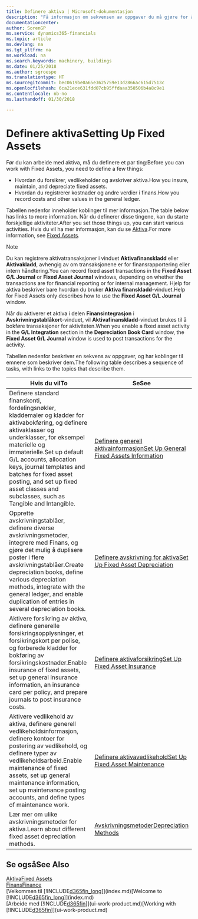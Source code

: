```yaml
---
title: Definere aktiva | Microsoft-dokumentasjon
description: "Få informasjon om sekvensen av oppgaver du må gjøre for å definere aktiva, for eksempel maskiner eller bygninger."
documentationcenter: 
author: SorenGP
ms.service: dynamics365-financials
ms.topic: article
ms.devlang: na
ms.tgt_pltfrm: na
ms.workload: na
ms.search.keywords: machinery, buildings
ms.date: 01/25/2018
ms.author: sgroespe
ms.translationtype: HT
ms.sourcegitcommit: bec0619be0a65e3625759e13d2866ac615d7513c
ms.openlocfilehash: 6ca21ece631fdd07cb95ffdaaa350506b4a8c9e1
ms.contentlocale: nb-no
ms.lasthandoff: 01/30/2018

---
```

# <a name="setting-up-fixed-assets"></a><span data-ttu-id="f9d93-103">Definere aktiva</span><span class="sxs-lookup"><span data-stu-id="f9d93-103">Setting Up Fixed Assets</span></span>
<span data-ttu-id="f9d93-104">Før du kan arbeide med aktiva, må du definere et par ting:</span><span class="sxs-lookup"><span data-stu-id="f9d93-104">Before you can work with Fixed Assets, you need to define a few things:</span></span>  

* <span data-ttu-id="f9d93-105">Hvordan du forsikrer, vedlikeholder og avskriver aktiva.</span><span class="sxs-lookup"><span data-stu-id="f9d93-105">How you insure, maintain, and depreciate fixed assets.</span></span>  
* <span data-ttu-id="f9d93-106">Hvordan du registrerer kostnader og andre verdier i finans.</span><span class="sxs-lookup"><span data-stu-id="f9d93-106">How you record costs and other values in the general ledger.</span></span>  

<span data-ttu-id="f9d93-107">Tabellen nedenfor inneholder koblinger til mer informasjon.</span><span class="sxs-lookup"><span data-stu-id="f9d93-107">The table below has links to more information.</span></span> <span data-ttu-id="f9d93-108">Når du definerer disse tingene, kan du starte forskjellige aktiviteter.</span><span class="sxs-lookup"><span data-stu-id="f9d93-108">After you set those things up, you can start various activities.</span></span> <span data-ttu-id="f9d93-109">Hvis du vil ha mer informasjon, kan du se [Aktiva](fa-manage.md).</span><span class="sxs-lookup"><span data-stu-id="f9d93-109">For more information, see [Fixed Assets](fa-manage.md).</span></span>  

> [!NOTE]  
>   <span data-ttu-id="f9d93-110">Du kan registrere aktivatransaksjoner i vinduet **Aktivafinanskladd** eller **Aktivakladd**, avhengig av om transaksjonene er for finansrapportering eller intern håndtering.</span><span class="sxs-lookup"><span data-stu-id="f9d93-110">You can record fixed asset transactions in the **Fixed Asset G/L Journal** or **Fixed Asset Journal** windows, depending on whether the transactions are for financial reporting or for internal management.</span></span> <span data-ttu-id="f9d93-111">Hjelp for aktiva beskriver bare hvordan du bruker **Aktiva finanskladd**-vinduet.</span><span class="sxs-lookup"><span data-stu-id="f9d93-111">Help for Fixed Assets only describes how to use the **Fixed Asset G/L Journal** window.</span></span>  

<span data-ttu-id="f9d93-112">Når du aktiverer et aktiva i delen **Finansintegrasjon** i **Avskrivningstablåkort**-vinduet, vil **Aktivafinanskladd**-vinduet brukes til å bokføre transaksjoner for aktiviteten.</span><span class="sxs-lookup"><span data-stu-id="f9d93-112">When you enable a fixed asset activity in the **G/L Integration** section in the **Depreciation Book Card** window, the **Fixed Asset G/L Journal** window is used to post transactions for the activity.</span></span>

<span data-ttu-id="f9d93-113">Tabellen nedenfor beskriver en sekvens av oppgaver, og har koblinger til emnene som beskriver dem.</span><span class="sxs-lookup"><span data-stu-id="f9d93-113">The following table describes a sequence of tasks, with links to the topics that describe them.</span></span>  

| <span data-ttu-id="f9d93-114">Hvis du vil</span><span class="sxs-lookup"><span data-stu-id="f9d93-114">To</span></span> | <span data-ttu-id="f9d93-115">Se</span><span class="sxs-lookup"><span data-stu-id="f9d93-115">See</span></span> |
| --- | --- |
| <span data-ttu-id="f9d93-116">Definere standard finanskonti, fordelingsnøkler, kladdemaler og kladder for aktivabokføring, og definere aktivaklasser og underklasser, for eksempel materielle og immaterielle.</span><span class="sxs-lookup"><span data-stu-id="f9d93-116">Set up default G/L accounts, allocation keys, journal templates and batches for fixed asset posting, and set up fixed asset classes and subclasses, such as Tangible and Intangible.</span></span> |[<span data-ttu-id="f9d93-117">Definere generell aktivainformasjon</span><span class="sxs-lookup"><span data-stu-id="f9d93-117">Set Up General Fixed Assets Information</span></span>](fa-how-setup-general.md) |
| <span data-ttu-id="f9d93-118">Opprette avskrivningstablåer, definere diverse avskrivningsmetoder, integrere med Finans, og gjøre det mulig å duplisere poster i flere avskrivningstablåer.</span><span class="sxs-lookup"><span data-stu-id="f9d93-118">Create depreciation books, define various depreciation methods, integrate with the general ledger, and enable duplication of entries in several depreciation books.</span></span> |[<span data-ttu-id="f9d93-119">Definere avskrivning for aktiva</span><span class="sxs-lookup"><span data-stu-id="f9d93-119">Set Up Fixed Asset Depreciation</span></span>](fa-how-setup-depreciation.md) |
| <span data-ttu-id="f9d93-120">Aktivere forsikring av aktiva, definere generelle forsikringsopplysninger, et forsikringskort per polise, og forberede kladder for bokføring av forsikringskostnader.</span><span class="sxs-lookup"><span data-stu-id="f9d93-120">Enable insurance of fixed assets, set up general insurance information, an insurance card per policy, and prepare journals to post insurance costs.</span></span> |[<span data-ttu-id="f9d93-121">Definere aktivaforsikring</span><span class="sxs-lookup"><span data-stu-id="f9d93-121">Set Up Fixed Asset Insurance</span></span>](fa-how-setup-insurance.md) |
| <span data-ttu-id="f9d93-122">Aktivere vedlikehold av aktiva, definere generell vedlikeholdsinformasjon, definere kontoer for postering av vedlikehold, og definere typer av vedlikeholdsarbeid.</span><span class="sxs-lookup"><span data-stu-id="f9d93-122">Enable maintenance of fixed assets, set up general maintenance information, set up maintenance posting accounts, and define types of maintenance work.</span></span> |[<span data-ttu-id="f9d93-123">Definere aktivavedlikehold</span><span class="sxs-lookup"><span data-stu-id="f9d93-123">Set Up Fixed Asset Maintenance</span></span>](fa-how-setup-maintenance.md) |
| <span data-ttu-id="f9d93-124">Lær mer om ulike avskrivningsmetoder for aktiva.</span><span class="sxs-lookup"><span data-stu-id="f9d93-124">Learn about different fixed asset depreciation methods.</span></span> |[<span data-ttu-id="f9d93-125">Avskrivningsmetoder</span><span class="sxs-lookup"><span data-stu-id="f9d93-125">Depreciation Methods</span></span>](fa-depreciation-methods.md) |

## <a name="see-also"></a><span data-ttu-id="f9d93-126">Se også</span><span class="sxs-lookup"><span data-stu-id="f9d93-126">See Also</span></span>
[<span data-ttu-id="f9d93-127">Aktiva</span><span class="sxs-lookup"><span data-stu-id="f9d93-127">Fixed Assets</span></span>](fa-manage.md)  
[<span data-ttu-id="f9d93-128">Finans</span><span class="sxs-lookup"><span data-stu-id="f9d93-128">Finance</span></span>](finance.md)  
<span data-ttu-id="f9d93-129">[Velkommen til [!INCLUDE[d365fin_long](includes/d365fin_long_md.md)]](index.md)</span><span class="sxs-lookup"><span data-stu-id="f9d93-129">[Welcome to [!INCLUDE[d365fin_long](includes/d365fin_long_md.md)]](index.md)</span></span>  
<span data-ttu-id="f9d93-130">[Arbeide med [!INCLUDE[d365fin](includes/d365fin_md.md)]](ui-work-product.md)</span><span class="sxs-lookup"><span data-stu-id="f9d93-130">[Working with [!INCLUDE[d365fin](includes/d365fin_md.md)]](ui-work-product.md)</span></span>

